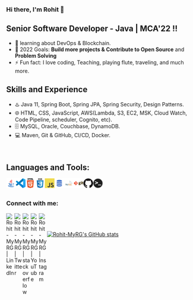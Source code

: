 ### Hi there, I'm Rohit 👋

## Senior Software Developer - Java | MCA'22 !!
- 🌱 learning about DevOps & Blockchain.
- 🥅 2022 Goals: **Build more projects & Contribute to Open Source** and **Problem Solving**
- ⚡ Fun fact: I love coding, Teaching, playing flute, traveling, and much more.

## Skills and Experience
* ♨️ Java 11, Spring Boot, Spring JPA, Spring Security,  Design Patterns.
* 🌐 HTML, CSS, JavaScript, AWS(Lambda, S3, EC2, MSK, Cloud Watch, Code Pipeline, scheduler, Cognito, etc).
* 🗄️ MySQL, Oracle, Couchbase, DynamoDB.
* 💻 Maven, Git & GitHub, CI/CD, Docker.
<br/>

## Languages and Tools:

[<img align="left" alt="Java" width="26px" src="https://github.com/Rohit-MyRG/Rohit-MyRG/blob/main/java-43-569305.webp" title="Java" />][java]
[<img align="left" alt="Visual Studio Code" width="26px" src="https://raw.githubusercontent.com/github/explore/80688e429a7d4ef2fca1e82350fe8e3517d3494d/topics/visual-studio-code/visual-studio-code.png" title="Visual Studio Code" />][vscode]
[<img align="left" alt="HTML5" width="26px" src="https://raw.githubusercontent.com/github/explore/80688e429a7d4ef2fca1e82350fe8e3517d3494d/topics/html/html.png" title="HTML5" />][webdevplaylist]
[<img align="left" alt="CSS3" width="26px" src="https://raw.githubusercontent.com/github/explore/80688e429a7d4ef2fca1e82350fe8e3517d3494d/topics/css/css.png" title="CSS3" />][webdevplaylist]
[<img align="left" alt="JavaScript" width="26px" src="https://raw.githubusercontent.com/github/explore/80688e429a7d4ef2fca1e82350fe8e3517d3494d/topics/javascript/javascript.png" title="JavaScript"  />][webdevplaylist]
[<img align="left" alt="SQL" width="26px" src="https://raw.githubusercontent.com/github/explore/80688e429a7d4ef2fca1e82350fe8e3517d3494d/topics/sql/sql.png" title="SQL" />][webdevplaylist]
[<img align="left" alt="MySQL" width="26px" src="https://raw.githubusercontent.com/github/explore/80688e429a7d4ef2fca1e82350fe8e3517d3494d/topics/mysql/mysql.png" title="MySQL" />][webdevplaylist]
[<img align="left" alt="Git" width="26px" src="https://raw.githubusercontent.com/github/explore/80688e429a7d4ef2fca1e82350fe8e3517d3494d/topics/git/git.png" title="Git" />][webdevplaylist]
[<img align="left" alt="GitHub" width="26px" src="https://raw.githubusercontent.com/github/explore/78df643247d429f6cc873026c0622819ad797942/topics/github/github.png" title="GitHub" />][webdevplaylist]
[<img align="left" alt="Terminal" width="26px" src="https://raw.githubusercontent.com/github/explore/80688e429a7d4ef2fca1e82350fe8e3517d3494d/topics/terminal/terminal.png"  />][webdevplaylist]

<br/><br/>

### Connect with me:

[<img align="left" alt="Rohit-MyRG | LinkedIn" width="22px" src="https://cdn.jsdelivr.net/npm/simple-icons@v3/icons/linkedin.svg" />][linkedin]
[<img align="left" alt="Rohit-MyRG | Twitter" width="22px" src="https://cdn.jsdelivr.net/npm/simple-icons@v3/icons/twitter.svg" />][twitter]
[<img align="left" alt="Rohit-MyRG | stackoverflow" width="22px" src="https://cdn.jsdelivr.net/npm/simple-icons@v3/icons/hackerrank.svg" />][hackerrank]
[<img align="left" alt="Rohit-MyRG | YouTube" width="22px" src="https://cdn.jsdelivr.net/npm/simple-icons@v3/icons/youtube.svg" />][youtube]
[<img align="left" alt="Rohit-MyRG | Instagram" width="22px" src="https://cdn.jsdelivr.net/npm/simple-icons@v3/icons/instagram.svg" />][instagram]
<br/><br/>

[![Rohit-MyRG's GitHub stats](https://github-readme-stats.vercel.app/api?username=Rohit-MyRG)](https://github.com/Rohit-MyRG/github-readme-stats)

<br/>

[linkedin]: https://www.linkedin.com/in/rohitramtirthe/
[twitter]: https://twitter.com/RamtirtheRohit
[hackerrank]: https://www.hackerrank.com/rohit_myrg
[youtube]: https://www.youtube.com/RohitRamtirthe?sub_confirmation=1
[instagram]: https://www.instagram.com/rohit_ramtirthe/
[stackoverflow]: https://stackoverflow.com/users/11299260/rrohitg
[webdevplaylist]: https://www.youtube.com/RohitRamtirthe?sub_confirmation=1
[java]: https://www.javatpoint.com/java-tutorial
[dotnet]: https://www.javatpoint.com/net-framework
[vscode]: https://code.visualstudio.com/download
